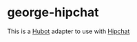 # george-hipchat

This is a [Hubot](https://hubot.github.com/) adapter to use with [Hipchat](https://hipchat.com/)